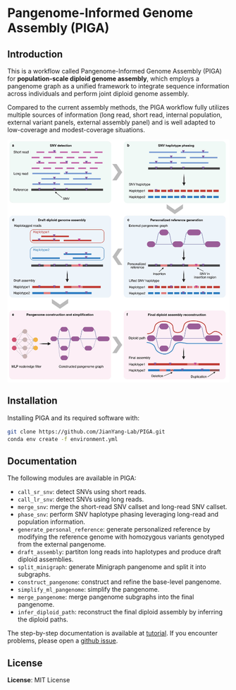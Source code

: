 # Pangenome-Informed Genome Assembly (PIGA)
## Introduction
This is a workflow called Pangenome-Informed Genome Assembly (PIGA) for **population-scale diploid genome assembly**, which employs a pangenome graph as a unified framework to integrate sequence information across individuals and perform joint diploid genome assembly. 

Compared to the current assembly methods, the PIGA workflow fully utilizes multiple sources of information (long read, short read, internal population, external variant panels, external assembly panel) and is well adapted to low-coverage and modest-coverage situations.

<img align="middle" width="1000" src="PIGA.jpg"/>

## Installation
Installing PIGA and its required software with:
```bash
git clone https://github.com/JianYang-Lab/PIGA.git
conda env create -f environment.yml
```

## Documentation
The following modules are available in PIGA:

- `call_sr_snv`: detect SNVs using short reads.
- `call_lr_snv`: detect SNVs using long reads.
- `merge_snv`: merge the short-read SNV callset and long-read SNV callset.
- `phase_snv`: perform SNV haplotype phasing leveraging long-read and population information.
- `generate_personal_reference`: generate personalized reference by modifying the reference genome with homozygous variants genotyped from the external pangenome.
- `draft_assembly`: partiton long reads into haplotypes and produce draft diploid assemblies.
- `split_minigraph`: generate Minigraph pangenome and split it into subgraphs.
- `construct_pangenome`: construct and refine the base-level pangenome.
- `simplify_ml_pangenome`: simplify the pangenome.
- `merge_pangenome`: merge pangenome subgraphs into the final pangenome.
- `infer_diploid_path`: reconstruct the final diploid assembly by inferring the diploid paths.

The step-by-step documentation is available at [tutorial](docs/TUTORIAL.md). If you encounter problems, please open a [github issue](#github-issue-link).

## License
**License**: MIT License

